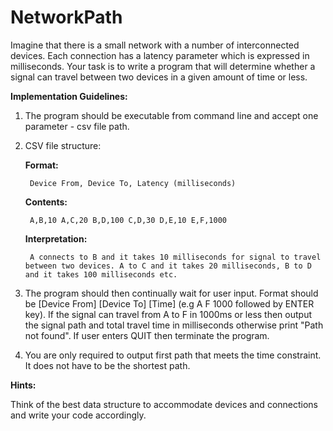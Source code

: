 # NetworkPath
Imagine that there is a small network with a number of interconnected devices. Each connection has a latency parameter which is expressed in milliseconds. Your task is to write a program that will determine whether a signal can travel between two devices in a given amount of time or less.

**Implementation Guidelines:**
1. The program should be executable from command line and accept one parameter - csv file path.
2. CSV file structure:

    **Format:**
    
        Device From, Device To, Latency (milliseconds)
    **Contents:**
    
        A,B,10 A,C,20 B,D,100 C,D,30 D,E,10 E,F,1000

    **Interpretation:**
    
        A connects to B and it takes 10 milliseconds for signal to travel between two devices. A to C and it takes 20 milliseconds, B to D and it takes 100 milliseconds etc.

3. The program should then continually wait for user input. Format should be [Device From] [Device To] [Time] (e.g A F 1000 followed by ENTER key). If the signal can travel from A to F in 1000ms or less then output the signal path and total travel time in milliseconds otherwise print "Path not found". If user enters QUIT then terminate the program.

4. You are only required to output first path that meets the time constraint. It does not have to be the shortest path.

**Hints:**

Think of the best data structure to accommodate devices and connections and write your code accordingly.